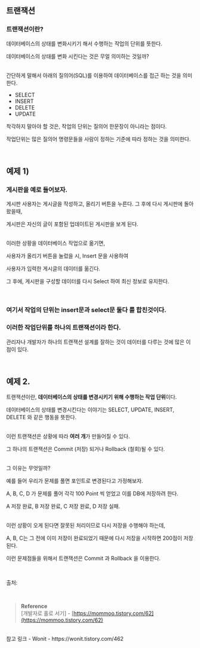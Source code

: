 ## 트랜잭션

### 트랜잭션이란?

데이터베이스의 상태를 변화시키기 해서 수행하는 작업의 단위를 뜻한다.

데이터베이스의 상태를 변화 시킨다는 것은 무얼 의미하는 것일까?

<br/>간단하게 말해서 아래의 질의어(SQL)를 이용하여 데이터베이스를 접근 하는 것을 의미한다.

- SELECT
- INSERT
- DELETE
- UPDATE

착각하지 말아야 할 것은, 작업의 단위는 질의어 한문장이 아니라는 점이다.

작업단위는 많은 질의어 명령문들을 사람이 정하는 기준에 따라 정하는 것을 의미한다.

<br/>

## 예제 1)

### 게시판을 예로 들어보자.

게시판 사용자는 게시글을 작성하고, 올리기 버튼을 누른다. 그 후에 다시 게시판에 돌아왔을때,

게시판은 자신의 글이 포함된 업데이트된 게시판을 보게 된다.

<br/>이러한 상황을 데이터베이스 작업으로 옮기면, 

사용자가 올리기 버튼을 눌렀을 시, Insert 문을 사용하여

사용자가 입력한 게시글의 데이터를 옮긴다. 

그 후에, 게시판을 구성할 데이터를 다시 Select 하여 최신 정보로 유지한다. 

<br/>

### 여기서 작업의 단위는 insert문과 select문 둘다 를 합친것이다.

### **이러한 작업단위를 하나의 트랜잭션이라 한다.**

관리자나 개발자가 하나의 트랜잭션 설계를 잘하는 것이 데이터를 다루는 것에 많은 이점이 있다.

<br/>

## 예제 2.

트랜잭션이란, **데이터베이스의 상태를 변경시키기 위해 수행하는 작업 단위**이다.

데이터베이스의 상태를 변경시킨다는 이야기는 SELECT, UPDATE, INSERT, DELETE 와 같은 행동을 뜻한다.

<br/>이런 트랜잭션은 상황에 따라 **여러 개**가 만들어질 수 있다.

그 하나의 트랜잭션은 Commit (저장) 되거나 Rollback (철회)될 수 있다.

<br/>그 이유는 무엇일까?

예를 들어 우리가 문제를 풀면 포인트로 변경된다고 가정해보자.

A, B, C, D 가 문제를 풀어 각각 100 Point 씩 얻었고 이를 DB에 저장하려 한다.

A 저장 완료, B 저장 완료, C 저장 완료, D 저장 실패. 

<br/>이런 상황이 오게 된다면 잘못된 처리이므로 다시 저장을 수행해야 하는데,

A, B, C는 그 전에 이미 저장이 완료되었기 때문에 다시 저장을 시작하면 200점이 저장된다.

이런 문제점들을 위해서 트랜잭션은 Commit 과 Rollback 을 이용한다.


<br/>





출처:




<br/>

>**Reference** <br/>[개발자로 홀로 서기] - [https://mommoo.tistory.com/62](https://mommoo.tistory.com/62)
<br/>
참고 링크 - Wonit - https://wonit.tistory.com/462

